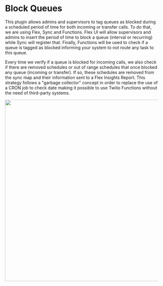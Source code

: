 # Block Queues

This plugin allows admins and supervisors to tag queues as blocked during a scheduled period of time for both incoming or transfer calls. To do that, we are using Flex, Sync and Functions. Flex UI will allow supervisors and admins to insert the period of time to block a queue (interval or recurring) while Sync will register that. Finally, Functions will be used to check if a queue is tagged as blocked informing your system to not route any task to this queue. 

Every time we verify if a queue is blocked for incoming calls, we also check if there are removed schedules or out of range schedules that once blocked any queue (incoming or transfer). If so, these schedules are removed from the sync map and their information sent to a Flex Insights Report. This strategy follows a "garbage collector" concept in order to replace the use of a CRON job to check date making it possible to use Twilio Functions without the need of third-party systems.     

<p align="center">
    <img src="screenshots/example_2.png?raw=true" width="600" >
</p>